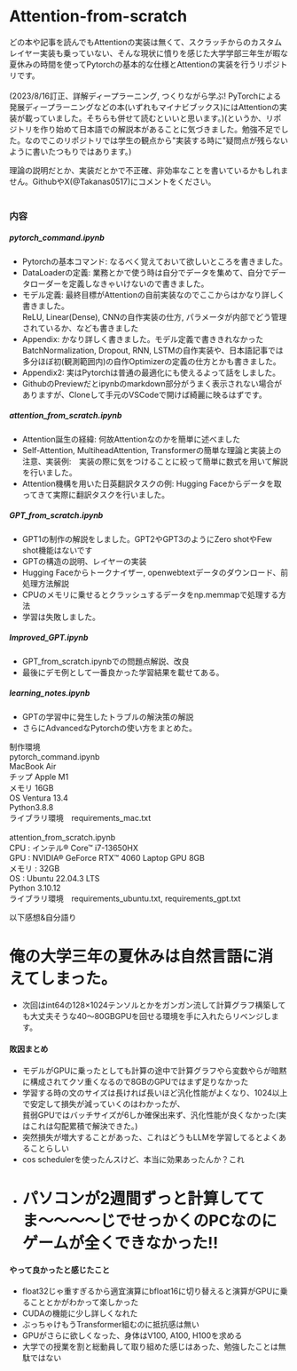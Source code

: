 # Attention-from-scratch
どの本や記事を読んでもAttentionの実装は無くて、スクラッチからのカスタムレイヤー実装も乗っていない、そんな現状に憤りを感じた大学学部三年生が暇な夏休みの時間を使ってPytorchの基本的な仕様とAttentionの実装を行うリポジトリです。<br><br>
(2023/8/16訂正、詳解ディープラーニング, つくりながら学ぶ! PyTorchによる発展ディープラーニングなどの本(いずれもマイナビブックス)にはAttentionの実装が載っていました。そちらも併せて読むといいと思います。)(というか、リポジトリを作り始めて日本語での解説本があることに気づきました。勉強不足でした。なのでこのリポジトリでは学生の観点から"実装する時に"疑問点が残らないように書いたつもりではあります。)<br>

理論の説明だとか、実装だとかで不正確、非効率なことを書いているかもしれません。GithubやX(@Takanas0517)にコメントをください。<br>
<br>

### 内容
##### pytorch_command.ipynb

- Pytorchの基本コマンド: なるべく覚えておいて欲しいところを書きました。<br>
- DataLoaderの定義: 業務とかで使う時は自分でデータを集めて、自分でデータローダーを定義しなきゃいけないので書きました。<br>
- モデル定義: 最終目標がAttentionの自前実装なのでここからはかなり詳しく書きました。<br>ReLU, Linear(Dense), CNNの自作実装の仕方, パラメータが内部でどう管理されているか、なども書きました
- Appendix: かなり詳しく書きました。モデル定義で書ききれなかったBatchNormalization, Dropout, RNN, LSTMの自作実装や、日本語記事では多分ほぼ初(観測範囲内)の自作Optimizerの定義の仕方とかも書きました。
- Appendix2: 実はPytorchは普通の最適化にも使えるよって話をしました。
- GithubのPreviewだとipynbのmarkdown部分がうまく表示されない場合がありますが、Cloneして手元のVSCodeで開けば綺麗に映るはずです。<br>

##### attention_from_scratch.ipynb
- Attention誕生の経緯: 何故Attentionなのかを簡単に述べました
- Self-Attention, MultiheadAttention, Transformerの簡単な理論と実装上の注意、実装例:　実装の際に気をつけることに絞って簡単に数式を用いて解説を行いました。
- Attention機構を用いた日英翻訳タスクの例: Hugging Faceからデータを取ってきて実際に翻訳タスクを行いました。

##### GPT_from_scratch.ipynb
- GPT1の制作の解説をしました。GPT2やGPT3のようにZero shotやFew shot機能はないです
- GPTの構造の説明、レイヤーの実装
- Hugging Faceからトークナイザー, openwebtextデータのダウンロード、前処理方法解説
- CPUのメモリに乗せるとクラッシュするデータをnp.memmapで処理する方法
- 学習は失敗しました。

##### Improved_GPT.ipynb
- GPT_from_scratch.ipynbでの問題点解説、改良
- 最後にデモ例として一番良かった学習結果を載せてある。
  
##### learning_notes.ipynb
- GPTの学習中に発生したトラブルの解決策の解説
- さらにAdvancedなPytorchの使い方をまとめた。
  
制作環境<br>
pytorch_command.ipynb<br>
MacBook Air<br>
チップ Apple M1<br>
メモリ 16GB<br>
OS Ventura 13.4<br>
Python3.8.8<br>
ライブラリ環境　requirements_mac.txt<br>
<br>
attention_from_scratch.ipynb<br>
CPU : インテル® Core™ i7-13650HX<br>
GPU : NVIDIA® GeForce RTX™ 4060 Laptop GPU 8GB<br>
メモリ : 32GB<br>
OS : Ubuntu 22.04.3 LTS<br>
Python 3.10.12<br>
ライブラリ環境　requirements_ubuntu.txt, requirements_gpt.txt<br>

以下感想&自分語り

# 俺の大学三年の夏休みは自然言語に消えてしまった。
- 次回はint64の128×1024テンソルとかをガンガン流して計算グラフ構築しても大丈夫そうな40〜80GBGPUを回せる環境を手に入れたらリベンジします。

#### 敗因まとめ
- モデルがGPUに乗ったとしても計算の途中で計算グラフやら変数やらが暗黙に構成されてクソ重くなるので8GBのGPUではまず足りなかった<br>
- 学習する時の文のサイズは長ければ長いほど汎化性能がよくなり、1024以上で安定して損失が減っていくのはわかったが、<br>貧弱GPUではバッチサイズが6しか確保出来ず、汎化性能が良くなかった(実はこれは勾配累積で解決できた。)
- 突然損失が増大することがあった、これはどうもLLMを学習してるとよくあることらしい
- cos schedulerを使ったんスけど、本当に効果あったんか？これ
- # パソコンが2週間ずっと計算しててま〜〜〜〜じでせっかくのPCなのにゲームが全くできなかった‼️
#### やって良かったと感じたこと
- float32じゃ重すぎるから適宜演算にbfloat16に切り替えると演算がGPUに乗ることとかがわかって楽しかった
- CUDAの機能に少し詳しくなれた
- ぶっちゃけもうTransformer組むのに抵抗感は無い
- GPUがさらに欲しくなった、身体はV100, A100, H100を求める
- 大学での授業を割と総動員して取り組めた感じはあった、勉強したことは無駄ではない
